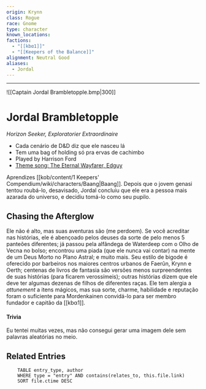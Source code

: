 ```yaml
---
origin: Krynn
class: Rogue
race: Gnome
type: character
known_locations: 
factions:
  - "[[kbα1]]"
  - "[[Keepers of the Balance]]"
alignment: Neutral Good
aliases:
  - Jordal
---
```



---


 ![[Captain Jordal Brambletopple.bmp|300]] 

# Jordal Brambletopple
*Horizon Seeker, Exploratorier Extraordinaire*

- Cada cenário de D&D diz que ele nasceu lá
- Tem uma bag of holding só pra ervas de cachimbo
- Played by Harrison Ford
- [Theme song: The Eternal Wayfarer, Edguy](https://www.youtube.com/watch?v=uj6xxTmeoSA)

 Aprendizes
[[kob/content/1 Keepers' Compendium/wiki/characters/Baang|Baang]]. Depois que o jovem genasi tentou roubá-lo, desavisado, Jordal concluiu que ele era a pessoa mais azarada do universo, e decidiu tomá-lo como seu pupilo.


## Chasing the Afterglow
Ele não é alto, mas suas aventuras são (me perdoem). Se você acreditar nas histórias, ele é abençoado pelos deuses da sorte de pelo menos 5 panteões diferentes; já passou pela alfândega de Waterdeep com o Olho de Vecna no bolso; encontrou uma piada (que ele nunca vai contar) na mente de um Deus Morto no Plano Astral; e muito mais. Seu estilo de bigode é oferecido por barbeiros nos maiores centros urbanos de Faerûn, Krynn e Oerth; centenas de livros de fantasia são versões menos surpreendentes de suas histórias (para ficarem verossímeis); outras histórias dizem que ele deve ter algumas dezenas de filhos de diferentes raças.
Ele tem alergia a _attunement_ a itens mágicos, mas sua sorte, charme, habilidade e reputação foram o suficiente para Mordenkainen convidá-lo para ser membro fundador e capitão da [[kbα1]].
#### Trivia
Eu tentei muitas vezes, mas não consegui gerar uma imagem dele sem palavras aleatórias no meio.

<!-- DYNAMIC:related-entries -->

## Related Entries

```dataview
    TABLE entry_type, author
    WHERE type = "entry" AND contains(relates_to, this.file.link)
    SORT file.ctime DESC
```

<!-- /DYNAMIC -->